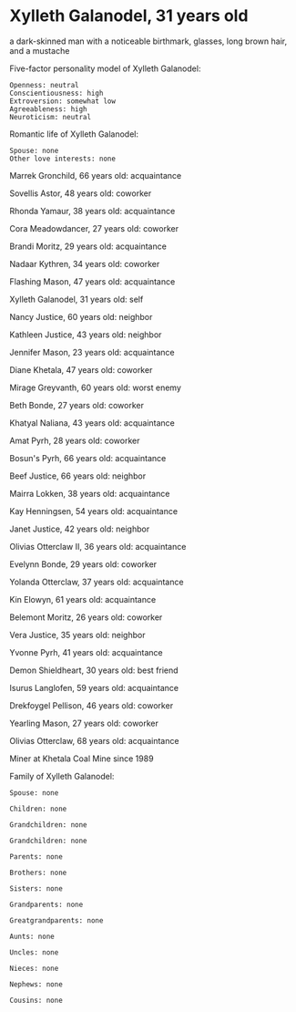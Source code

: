 # Xylleth Galanodel, 31 years old
a dark-skinned man with a noticeable birthmark, glasses, long brown hair, and a mustache

Five-factor personality model of Xylleth Galanodel:

	Openness: neutral
	Conscientiousness: high
	Extroversion: somewhat low
	Agreeableness: high
	Neuroticism: neutral


Romantic life of Xylleth Galanodel:

	Spouse: none
	Other love interests: none

Marrek Gronchild, 66 years old: acquaintance

Sovellis Astor, 48 years old: coworker

Rhonda Yamaur, 38 years old: acquaintance

Cora Meadowdancer, 27 years old: coworker

Brandi Moritz, 29 years old: acquaintance

Nadaar Kythren, 34 years old: coworker

Flashing Mason, 47 years old: acquaintance

Xylleth Galanodel, 31 years old: self

Nancy Justice, 60 years old: neighbor

Kathleen Justice, 43 years old: neighbor

Jennifer Mason, 23 years old: acquaintance

Diane Khetala, 47 years old: coworker

Mirage Greyvanth, 60 years old: worst enemy

Beth Bonde, 27 years old: coworker

Khatyal Naliana, 43 years old: acquaintance

Amat Pyrh, 28 years old: coworker

Bosun's Pyrh, 66 years old: acquaintance

Beef Justice, 66 years old: neighbor

Mairra Lokken, 38 years old: acquaintance

Kay Henningsen, 54 years old: acquaintance

Janet Justice, 42 years old: neighbor

Olivias Otterclaw II, 36 years old: acquaintance

Evelynn Bonde, 29 years old: coworker

Yolanda Otterclaw, 37 years old: acquaintance

Kin Elowyn, 61 years old: acquaintance

Belemont Moritz, 26 years old: coworker

Vera Justice, 35 years old: neighbor

Yvonne Pyrh, 41 years old: acquaintance

Demon Shieldheart, 30 years old: best friend

Isurus Langlofen, 59 years old: acquaintance

Drekfoygel Pellison, 46 years old: coworker

Yearling Mason, 27 years old: coworker

Olivias Otterclaw, 68 years old: acquaintance

Miner at Khetala Coal Mine since 1989


Family of Xylleth Galanodel:

	Spouse: none

	Children: none

	Grandchildren: none

	Grandchildren: none

	Parents: none

	Brothers: none

	Sisters: none

	Grandparents: none

	Greatgrandparents: none

	Aunts: none

	Uncles: none

	Nieces: none

	Nephews: none

	Cousins: none

